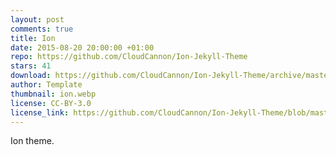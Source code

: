 ```yaml
---
layout: post
comments: true
title: Ion
date: 2015-08-20 20:00:00 +01:00
repo: https://github.com/CloudCannon/Ion-Jekyll-Theme
stars: 41
download: https://github.com/CloudCannon/Ion-Jekyll-Theme/archive/master.zip
author: Template
thumbnail: ion.webp
license: CC-BY-3.0
license_link: https://github.com/CloudCannon/Ion-Jekyll-Theme/blob/master/LICENSE.txt
---
```


Ion theme.
